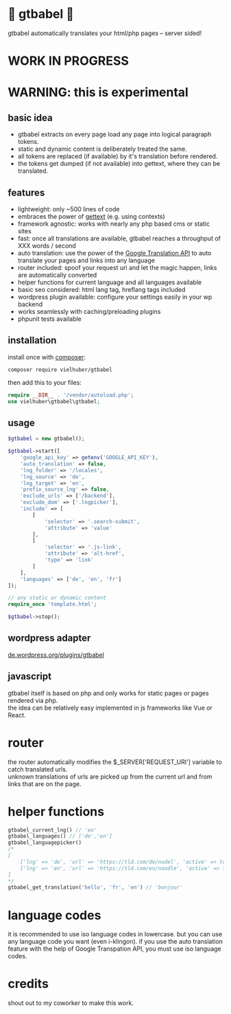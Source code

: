 # 🦜 gtbabel 🦜

gtbabel automatically translates your html/php pages – server sided!

# WORK IN PROGRESS

# WARNING: this is experimental

## basic idea

-   gtbabel extracts on every page load any page into logical paragraph tokens.
-   static and dynamic content is deliberately treated the same.
-   all tokens are replaced (if available) by it's translation before rendered.
-   the tokens get dumped (if not available) into gettext, where they can be translated.

## features

-   lightweight: only ~500 lines of code
-   embraces the power of [gettext](https://www.gnu.org/software/gettext/) (e.g. using contexts)
-   framework agnostic: works with nearly any php based cms or static sites
-   fast: once all translations are available, gtbabel reaches a throughput of XXX words / second
-   auto translation: use the power of the [Google Translation API](https://cloud.google.com/translate/docs) to auto translate your pages and links into any language
-   router included: spoof your request uri and let the magic happen, links are automatically converted
-   helper functions for current language and all languages available
-   basic seo considered: html lang tag, hreflang tags included
-   wordpress plugin available: configure your settings easily in your wp backend
-   works seamlessly with caching/preloading plugins
-   phpunit tests available

## installation

install once with [composer](https://getcomposer.org/):

```
composer require vielhuber/gtbabel
```

then add this to your files:

```php
require __DIR__ . '/vendor/autoload.php';
use vielhuber\gtbabel\gtbabel;
```

## usage

```php
$gtbabel = new gtbabel();

$gtbabel->start([
    'google_api_key' => getenv('GOOGLE_API_KEY'),
    'auto_translation' => false,
    'lng_folder' => '/locales',
    'lng_source' => 'de',
    'lng_target' => 'en',
    'prefix_source_lng' => false,
    'exclude_urls' => ['/backend'],
    'exclude_dom' => ['.lngpicker'],
    'include' => [
        [
            'selector' => '.search-submit',
            'attribute' => 'value'
        ],
        [
            'selector' => '.js-link',
            'attribute' => 'alt-href',
            'type' => 'link'
        ]
    ],
    'languages' => ['de', 'en', 'fr']
]);

// any static or dynamic content
require_once 'template.html';

$gtbabel->stop();
```

## wordpress adapter

[de.wordpress.org/plugins/gtbabel](https://de.wordpress.org/plugins/gtbabel/)

## javascript

gtbabel itself is based on php and only works for static pages or pages rendered via php.\
the idea can be relatively easy implemented in js frameworks like Vue or React.

# router

the router automatically modifies the \$\_SERVER['REQUEST_URI'] variable to catch translated urls.\
unknown translations of urls are picked up from the current url and from links that are on the page.

# helper functions

```php
gtbabel_current_lng() // 'en'
gtbabel_languages() // ['de','en']
gtbabel_languagepicker()
/*
[
    ['lng' => 'de', 'url' => 'https://tld.com/de/nudel', 'active' => true],
    ['lng' => 'en', 'url' => 'https://tld.com/en/noodle', 'active' => false]
]
*/
gtbabel_get_translation('hello', 'fr', 'en') // 'bonjour'
```

# language codes

it is recommended to use iso language codes in lowercase.
but you can use any language code you want (even i-klingon).
if you use the auto translation feature with the help of Google Transpation API, you must use iso language codes.

# credits

shout out to my coworker to make this work.
